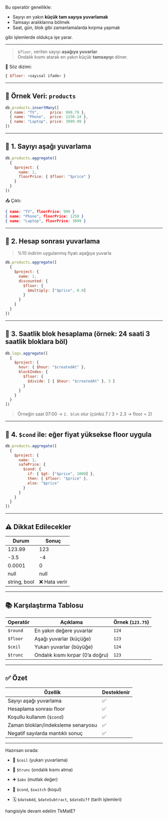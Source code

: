 
Bu operatör genellikle:
- Sayıyı en yakın **küçük tam sayıya yuvarlamak**
- Tamsayı aralıklarına bölmek
- Saat, gün, blok gibi zamanlamalarda kırpma yapmak

gibi işlemlerde oldukça işe yarar.

---

> `$floor`, verilen sayıyı **aşağıya yuvarlar**.  
> Ondalık kısmı atarak en yakın küçük **tamsayıyı** döner.

📌 Söz dizimi:

```js
{ $floor: <sayısal ifade> }
```

---

## 📁 Örnek Veri: `products`

```js
db.products.insertMany([
  { name: "TV",     price: 999.79 },
  { name: "Phone",  price: 1250.14 },
  { name: "Laptop", price: 3099.99 }
])
```

---

## 📌 1. Sayıyı aşağı yuvarlama

```js
db.products.aggregate([
  {
    $project: {
      name: 1,
      floorPrice: { $floor: "$price" }
    }
  }
])
```

📤 Çıktı:

```json
{ name: "TV", floorPrice: 999 }
{ name: "Phone", floorPrice: 1250 }
{ name: "Laptop", floorPrice: 3099 }
```

---

## 📌 2. Hesap sonrası yuvarlama

> %10 indirim uygulanmış fiyatı aşağıya yuvarla

```js
db.products.aggregate([
  {
    $project: {
      name: 1,
      discounted: {
        $floor: {
          $multiply: ["$price", 0.9]
        }
      }
    }
  }
])
```

---

## 📌 3. Saatlik blok hesaplama (örnek: 24 saati 3 saatlik bloklara böl)

```js
db.logs.aggregate([
  {
    $project: {
      hour: { $hour: "$createdAt" },
      blockIndex: {
        $floor: {
          $divide: [ { $hour: "$createdAt" }, 3 ]
        }
      }
    }
  }
])
```

> Örneğin saat 07:00 → `2. blok` olur (çünkü 7 / 3 = 2.3 → floor = 2)

---

## 📌 4. `$cond` ile: eğer fiyat yüksekse floor uygula

```js
db.products.aggregate([
  {
    $project: {
      name: 1,
      safePrice: {
        $cond: {
          if: { $gt: ["$price", 1000] },
          then: { $floor: "$price" },
          else: "$price"
        }
      }
    }
  }
])
```

---

## ⚠️ Dikkat Edilecekler

|Durum|Sonuç|
|---|---|
|123.99|123|
|-3.5|-4|
|0.0001|0|
|null|null|
|string, bool|❌ Hata verir|

---

## 📚 Karşılaştırma Tablosu

|Operatör|Açıklama|Örnek (`123.75`)|
|---|---|---|
|`$round`|En yakın değere yuvarlar|`124`|
|`$floor`|Aşağı yuvarlar (küçüğe)|`123`|
|`$ceil`|Yukarı yuvarlar (büyüğe)|`124`|
|`$trunc`|Ondalık kısmı kırpar (0’a doğru)|`123`|

---

## ✅ Özet

|Özellik|Desteklenir|
|---|---|
|Sayıyı aşağı yuvarlama|✅|
|Hesaplama sonrası floor|✅|
|Koşullu kullanım (`$cond`)|✅|
|Zaman blokları/indeksleme senaryosu|✅|
|Negatif sayılarda mantıklı sonuç|✅|

---

Hazırsan sırada:

- 🔼 `$ceil` (yukarı yuvarlama)
    
- 🔻 `$trunc` (ondalık kısmı atma)
    
- ➕ `$abs` (mutlak değer)
    
- 🎯 `$cond`, `$switch` (koşul)
    
- 🗓 `$dateAdd`, `$dateSubtract`, `$dateDiff` (tarih işlemleri)
    

hangisiyle devam edelim TkMatE?